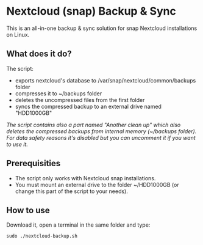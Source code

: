 # Nextcloud (snap) Backup & Sync
This is an all-in-one backup & sync solution for snap Nextcloud installations on Linux.

## What does it do?

The script:

- exports nextcloud's database to /var/snap/nextcloud/common/backups folder
- compresses it to ~/backups folder
- deletes the uncompressed files from the first folder
- syncs the compressed backup to an external drive named "HDD1000GB"

_The script contains also a part named "Another clean up" which also deletes the compressed backups from internal memory (~/backups folder). For data safety reasons it's disabled but you can uncomment it if you want to use it._

## Prerequisities

- The script only works with Nextcloud snap installations.
- You must mount an external drive to the folder ~/HDD1000GB (or change this part of the script to your needs).

## How to use

Download it, open a terminal in the same folder and type:

```
sudo ./nextcloud-backup.sh
```
